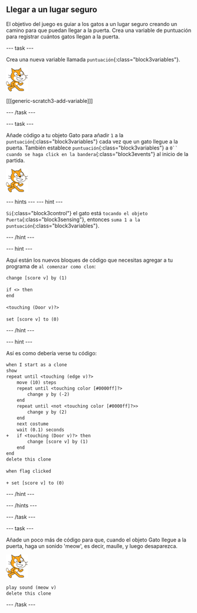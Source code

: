 ## Llegar a un lugar seguro

El objetivo del juego es guiar a los gatos a un lugar seguro creando un camino para que puedan llegar a la puerta. Crea una variable de puntuación para registrar cuántos gatos llegan a la puerta.

\--- task \---

Crea una nueva variable llamada `puntuación`{:class="block3variables"}.

![Objeto Gato](images/cat-sprite.png)

[[[generic-scratch3-add-variable]]]

\--- /task \---

\--- task \---

Añade código a tu objeto Gato para añadir `1` a la `puntuación`{:class="block3variables"} cada vez que un gato llegue a la puerta. También establece `puntuación`{:class="block3variables"} a `0`` cuando se haga click en la bandera`{:class="block3events"} al inicio de la partida.

![Objeto Gato](images/cat-sprite.png)

\--- hints \--- \--- hint \---

`Si`{:class="block3control"} el gato está `tocando el objeto Puerta`{:class="block3sensing"}, entonces `suma 1 a la puntuación`{:class="block3variables"}.

\--- /hint \---

\--- hint \---

Aquí están los nuevos bloques de código que necesitas agregar a tu programa de `al comenzar como clon`:

```blocks3
change [score v] by (1)

if <> then
end

<touching (Door v)?>

set [score v] to (0)
```

\--- /hint \---

\--- hint \---

Así es como debería verse tu código:

```blocks3
when I start as a clone
show
repeat until <touching (edge v)?>
    move (10) steps
    repeat until <touching color [#0000ff]?>
        change y by (-2)
    end
    repeat until <not <touching color [#0000ff]?>>
        change y by (2)
    end
    next costume
    wait (0.1) seconds
+   if <touching (Door v)?> then
        change [score v] by (1)
    end
end
delete this clone

when flag clicked

+ set [score v] to (0)
```

\--- /hint \---

\--- /hints \---

\--- /task \---

\--- task \---

Añade un poco más de código para que, cuando el objeto Gato llegue a la puerta, haga un sonido 'meow', es decir, maulle, y luego desaparezca.

![Objeto Gato](images/cat-sprite.png)

```blocks3
play sound (meow v)
delete this clone
```

\--- /task \---